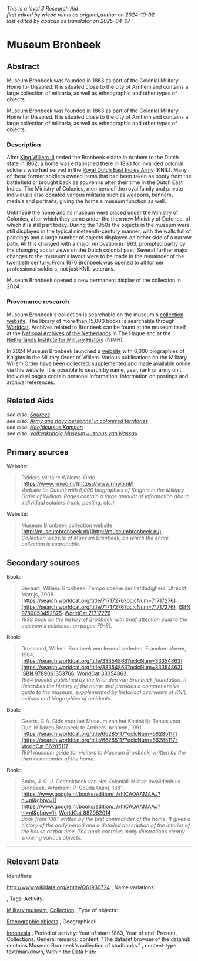 _This is a level 3 Research Aid_  
_first edited by wiebe reints as original_author on 2024-10-02_  
_last edited by abacus as translator on 2025-04-07_


# Museum Bronbeek


## Abstract

Museum Bronbeek was founded in 1863 as part of the Colonial Military Home for Disabled. It is situated close to the city of Arnhem and contains a large collection of militaria, as well as ethnographic and other types of objects.

Museum Bronbeek was founded in 1863 as part of the Colonial Military Home for Disabled. It is situated close to the city of Arnhem and contains a large collection of militaria, as well as ethnographic and other types of objects.

### Description

After [King Willem III](http://www.wikidata.org/entity/Q125649) ceded the Bronbeek estate in Arnhem to the Dutch state in 1862, a home was established there in 1863 for invalided colonial soldiers who had served in the [Royal Dutch East Indies Army](http://www.wikidata.org/entity/Q523553) (KNIL). Many of these former soldiers owned items that had been taken as booty from the battlefield or brought back as souvenirs after their time in the Dutch East Indies. The Ministry of Colonies, members of the royal family and private individuals also donated various militaria such as weapons, banners, medals and portraits, giving the home a museum function as well. 

Until 1959 the home and its museum were placed under the Ministry of Colonies, after which they came under the then new Ministry of Defence, of which it is still part today. During the 1950s the objects in the museum were still displayed in the typical nineteenth-century manner, with the walls full of paintings and a large number of objects displayed on either side of a narrow path. All this changed with a major renovation in 1963, prompted partly by the changing social views on the Dutch colonial past. Several further major changes to the museum's layout were to be made in the remainder of the twentieth century. From 1970 Bronbeek was opened to all former professional soldiers, not just KNIL veterans.

Museum Bronbeek opened a new permanent display of the collection in 2024.

### Provenance research

Museum Bronbeek's collection is searchable on the museum's [collection website](http://museumbronbeek.nl/). The library of more than 15,000 books is searchable through [Worldcat](https://mindef.on.worldcat.org/discovery). Archives related to Bronbeek can be found at the museum itself, at the [National Archives of the Netherlands](https://www.nationaalarchief.nl/onderzoeken) in The Hague and at the [Netherlands Institute for Military History](https://www.nimh.nl/) (NIMH). 

In 2024 Museum Bronbeek launched a [website](http://www.rmwo.nl/) with 6,000 biographies of Knights in the Military Order of Willem. Various publications on the Military Willem Order have been collected, supplemented and made available online via this website. It is possible to search by name, year, rank or army unit. Individual pages contain personal information, information on postings and archival references.


## Related Aids

_see also: [Sources](niveau1/English/Sources_20240501.yml)_  
_see also: [Army and navy personnel in colonised territories](niveau2/English/MilitaryAndNavy_20240417.yml)_  
_see also: [Hoofdcursus Kampen](published/niveau3/English/HoofdcursusKampen_20250513.yml)_  
_see also: [Volkenkundig Museum Justinus van Nassau](published/niveau3/English/JustinusNassau_20250513.yml)_  

## Primary sources

Website:
  > Ridders Militaire Willems-Orde  
> [https://www.rmwo.nl/](https://www.rmwo.nl/)  
> _Website (in Dutch) with 6,000 biographies of Knights in the Military Order of William. Pages contain a large amount of information about individual soldiers (rank, posting, etc.)._  

Website:
  >  Museum Bronbeek collection website   
> [http://museumbronbeek.nl/](http://museumbronbeek.nl/)  
> _Collection website of Museum Bronbeek, on which the entire collection is searchable._  

## Secondary sources

Book:
  > Bevaart, Willem. Bronbeek. Tempo doeloe der liefdadigheid. Utrecht: Matrijs, 2009.  
> [https://search.worldcat.org/title/71717276?oclcNum=71717276](https://search.worldcat.org/title/71717276?oclcNum=71717276), [ISBN 9789053452875](https://isbnsearch.org/isbn/9789053452875), [WorldCat 71717276](https://search.worldcat.org/title/71717276)  
> _1998 book on the history of Bronbeek with brief attention paid to the museum's collection on pages 76-81._  

Book:
  > Drossaard, Willem. Bronbeek een levend verleden. Franeker: Wever, 1984.  
> [https://search.worldcat.org/title/33354863?oclcNum=33354863](https://search.worldcat.org/title/33354863?oclcNum=33354863), [ISBN 9789061353768](https://isbnsearch.org/isbn/9789061353768), [WorldCat 33354863](https://search.worldcat.org/title/33354863)  
> _1984 booklet published by the Vrienden van Bronbeek foundation. It describes the history of the home and provides a comprehensive guide to the museum, supplemented by historical overviews of KNIL actions and biographies of residents._  

Book:
  > Geerts, G.A. Gids voor het Museum van het Koninklijk Tehuis voor Oud-Miliairen Bronbeek te Arnhem. Arnhem, 1991.  
> [https://search.worldcat.org/title/66285117?oclcNum=66285117](https://search.worldcat.org/title/66285117?oclcNum=66285117), [WorldCat 66285117](https://search.worldcat.org/title/66285117)  
> _1991 museum guide for visitors to Museum Bronbeek, written by the then commander of the home._  

Book:
  > Smits, J. C. J. Gedenkboek van Het Koloniall-Militair Invalidenhuis Bronbeek. Arhnhem: P. Gouda Quint, 1881.  
> [https://www.google.nl/books/edition/_/xhlCAQAAMAAJ?hl=nl&gbpv=1](https://www.google.nl/books/edition/_/xhlCAQAAMAAJ?hl=nl&gbpv=1), [WorldCat 882982014](https://search.worldcat.org/title/882982014)  
> _Book from 1881 written by the first commander of the home. It gives a history of the early period and a detailed description of the interior of the house at that time. The book contains many illustrations clearly showing various objects._  



---
## Relevant Data 
Identifiers:
  
http://www.wikidata.org/entity/Q61930724
,
  Name variations:
  

,
  Tags:
  Activity:
  
[Military museum](http://vocab.getty.edu/aat/300312314), [Collection](http://vocab.getty.edu/aat/300025976)
,
  Type of objects:
  
[Ethnographic objects](http://vocab.getty.edu/aat/300234108)
,
  Geographical:
  
[Indonesia](https://sws.geonames.org/1643084)
,
  Period of activity:
  Year of start:
  1863,
  Year of end:
  Present,
  Collections:
  General remarks:
  content:
  "The dataset browser of the datahub contains Museum Bronbeek's collection of studbooks."
,
  content-type:
  text/markdown,
  Within the Data Hub:
  


        